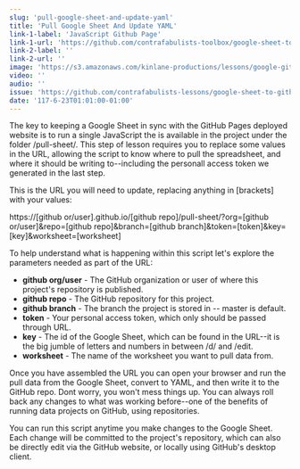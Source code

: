 ```yaml
---
slug: 'pull-google-sheet-and-update-yaml'
title: 'Pull Google Sheet And Update YAML'
link-1-label: 'JavaScript Github Page'
link-1-url: 'https://github.com/contrafabulists-toolbox/google-sheet-to-github-website/blob/master/pull-sheet/index.html'
link-2-label: ''
link-2-url: ''
image: 'https://s3.amazonaws.com/kinlane-productions/lessons/google-github-script.png'
video: ''
audio: ''
issue: 'https://github.com/contrafabulists-lessons/google-sheet-to-github-website/issues/9'
date: '117-6-23T01:01:00-01:00'
---
```

The key to keeping a Google Sheet in sync with the GitHub Pages deployed website is to run a single JavaScript the is available in the project under the folder /pull-sheet/. This step of lesson requires you to replace some values in the URL, allowing the script to know where to pull the spreadsheet, and where it should be writing to--including the personall access token we generated in the last step.

This is the URL you will need to update, replacing anything in [brackets] with your values:

https://[github or/user].github.io/[github repo]/pull-sheet/?org=[github or/user]&repo=[github repo]&branch=[github branch]&token=[token]&key=[key]&worksheet=[worksheet]

To help understand what is happening within this script let's explore the parameters needed as part of the URL:

- **github org/user** - The GitHub organization or user of where this project's repository is published.
- **github repo** - The GitHub repository for this project.
- **github branch** - The branch the project is stored in -- master is default.
- **token** - Your personal access token, which only should be passed through URL.
- **key** - The id of the Google Sheet, which can be found in the URL--it is the big jumble of letters and numbers in between /d/ and /edit.
- **worksheet** - The name of the worksheet you want to pull data from.

Once you have assembled the URL you can open your browser and run the pull data from the Google Sheet, convert to YAML, and then write it to the GitHub repo. Dont worry, you won't mess things up. You can always roll back any changes to what was working before--one of the benefits of running data projects on GitHub, using repositories. 

You can run this script anytime you make changes to the Google Sheet. Each change will be committed to the project's repository, which can also be directly edit via the GitHub website, or locally using GitHub's desktop client.
